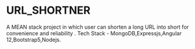 # URL_SHORTNER
A MEAN stack project in which user can shorten a long URL into short for convenience and reliability .
Tech Stack - MongoDB,Expressjs,Angular 12,Bootstrap5,Nodejs.
